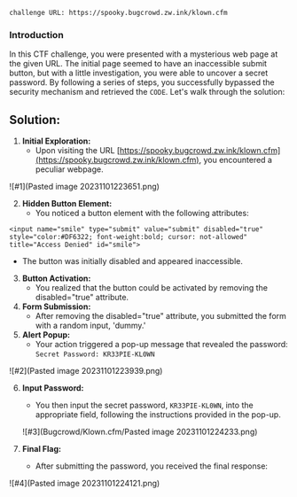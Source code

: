 

```
challenge URL: https://spooky.bugcrowd.zw.ink/klown.cfm
```

### Introduction

In this CTF challenge, you were presented with a mysterious web page at the given URL. The initial page seemed to have an inaccessible submit button, but with a little investigation, you were able to uncover a secret password. By following a series of steps, you successfully bypassed the security mechanism and retrieved the `CODE`. Let's walk through the solution:

## Solution:

1. **Initial Exploration:** 
	* Upon visiting the URL [https://spooky.bugcrowd.zw.ink/klown.cfm](https://spooky.bugcrowd.zw.ink/klown.cfm), you encountered a peculiar webpage.

![#1](Pasted image 20231101223651.png)

2. **Hidden Button Element:**
	* You noticed a button element with the following attributes:

```
<input name="smile" type="submit" value="submit" disabled="true" style="color:#DF6322; font-weight:bold; cursor: not-allowed" title="Access Denied" id="smile">
```

* The button was initially disabled and appeared inaccessible.
	
3. **Button Activation:** 
	* You realized that the button could be activated by removing the disabled="true" attribute.
4. **Form Submission:**
	*  After removing the disabled="true" attribute, you submitted the form with a random input, 'dummy.'
5. **Alert Popup:**
	* Your action triggered a pop-up message that revealed the password:
		`Secret Password: KR33PIE-KL0WN`

![#2](Pasted image 20231101223939.png)

6. **Input Password:**
	* You then input the secret password, `KR33PIE-KL0WN`, into the appropriate field, following the instructions provided in the pop-up.
	
	![#3](Bugcrowd/Klown.cfm/Pasted image 20231101224233.png)

7. **Final Flag:** 
	- After submitting the password, you received the final response:

![#4](Pasted image 20231101224121.png)

